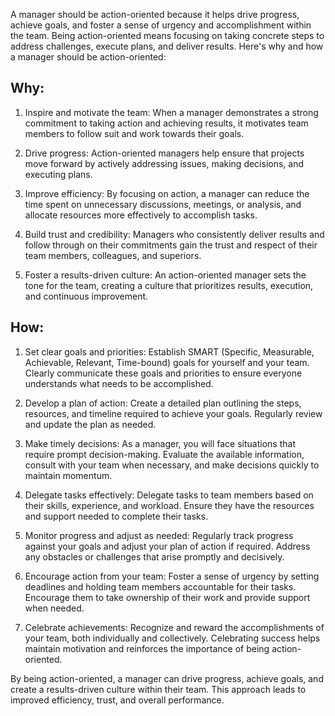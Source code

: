 
A manager should be action-oriented because it helps drive progress, achieve goals, and foster a sense of urgency and accomplishment within the team. Being action-oriented means focusing on taking concrete steps to address challenges, execute plans, and deliver results. Here's why and how a manager should be action-oriented:

## Why:

1. Inspire and motivate the team: When a manager demonstrates a strong commitment to taking action and achieving results, it motivates team members to follow suit and work towards their goals.

2. Drive progress: Action-oriented managers help ensure that projects move forward by actively addressing issues, making decisions, and executing plans.

3. Improve efficiency: By focusing on action, a manager can reduce the time spent on unnecessary discussions, meetings, or analysis, and allocate resources more effectively to accomplish tasks.

4. Build trust and credibility: Managers who consistently deliver results and follow through on their commitments gain the trust and respect of their team members, colleagues, and superiors.

5. Foster a results-driven culture: An action-oriented manager sets the tone for the team, creating a culture that prioritizes results, execution, and continuous improvement.

## How:

1. Set clear goals and priorities: Establish SMART (Specific, Measurable, Achievable, Relevant, Time-bound) goals for yourself and your team. Clearly communicate these goals and priorities to ensure everyone understands what needs to be accomplished.

2. Develop a plan of action: Create a detailed plan outlining the steps, resources, and timeline required to achieve your goals. Regularly review and update the plan as needed.

3. Make timely decisions: As a manager, you will face situations that require prompt decision-making. Evaluate the available information, consult with your team when necessary, and make decisions quickly to maintain momentum.

4. Delegate tasks effectively: Delegate tasks to team members based on their skills, experience, and workload. Ensure they have the resources and support needed to complete their tasks.

5. Monitor progress and adjust as needed: Regularly track progress against your goals and adjust your plan of action if required. Address any obstacles or challenges that arise promptly and decisively.

6. Encourage action from your team: Foster a sense of urgency by setting deadlines and holding team members accountable for their tasks. Encourage them to take ownership of their work and provide support when needed.

7. Celebrate achievements: Recognize and reward the accomplishments of your team, both individually and collectively. Celebrating success helps maintain motivation and reinforces the importance of being action-oriented.

By being action-oriented, a manager can drive progress, achieve goals, and create a results-driven culture within their team. This approach leads to improved efficiency, trust, and overall performance.

